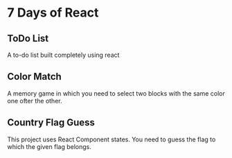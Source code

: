 # 7 Days of React

## ToDo List
A to-do list built completely using react

## Color Match
A memory game in which you need to select two blocks with the same color one ofter the other.

## Country Flag Guess
This project uses React Component states. You need to guess the flag to which the given flag belongs.